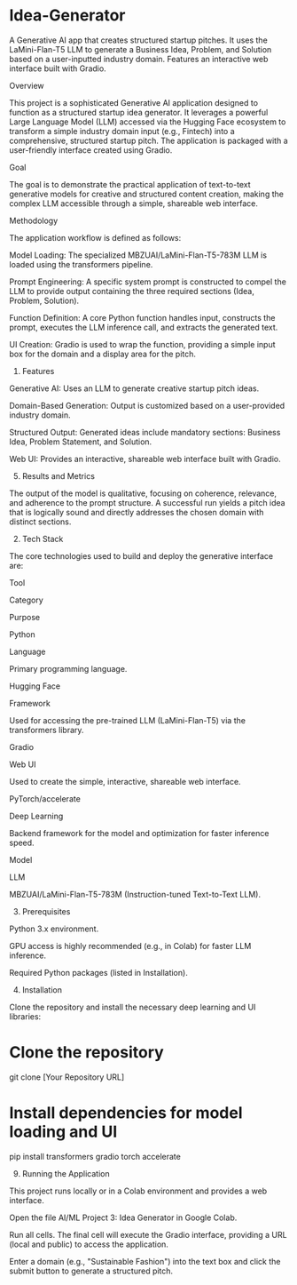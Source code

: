 # Idea-Generator
A Generative AI app that creates structured startup pitches. It uses the LaMini-Flan-T5 LLM to generate a Business Idea, Problem, and Solution based on a user-inputted industry domain. Features an interactive web interface built with Gradio.

Overview

This project is a sophisticated Generative AI application designed to function as a structured startup idea generator. It leverages a powerful Large Language Model (LLM) accessed via the Hugging Face ecosystem to transform a simple industry domain input (e.g., Fintech) into a comprehensive, structured startup pitch. The application is packaged with a user-friendly interface created using Gradio.

Goal

The goal is to demonstrate the practical application of text-to-text generative models for creative and structured content creation, making the complex LLM accessible through a simple, shareable web interface.

Methodology

The application workflow is defined as follows:

Model Loading: The specialized MBZUAI/LaMini-Flan-T5-783M LLM is loaded using the transformers pipeline.

Prompt Engineering: A specific system prompt is constructed to compel the LLM to provide output containing the three required sections (Idea, Problem, Solution).

Function Definition: A core Python function handles input, constructs the prompt, executes the LLM inference call, and extracts the generated text.

UI Creation: Gradio is used to wrap the function, providing a simple input box for the domain and a display area for the pitch.

1. Features

Generative AI: Uses an LLM to generate creative startup pitch ideas.

Domain-Based Generation: Output is customized based on a user-provided industry domain.

Structured Output: Generated ideas include mandatory sections: Business Idea, Problem Statement, and Solution.

Web UI: Provides an interactive, shareable web interface built with Gradio.

5. Results and Metrics

The output of the model is qualitative, focusing on coherence, relevance, and adherence to the prompt structure. A successful run yields a pitch idea that is logically sound and directly addresses the chosen domain with distinct sections.

2. Tech Stack

The core technologies used to build and deploy the generative interface are:

Tool

Category

Purpose

Python

Language

Primary programming language.

Hugging Face

Framework

Used for accessing the pre-trained LLM (LaMini-Flan-T5) via the transformers library.

Gradio

Web UI

Used to create the simple, interactive, shareable web interface.

PyTorch/accelerate

Deep Learning

Backend framework for the model and optimization for faster inference speed.

Model

LLM

MBZUAI/LaMini-Flan-T5-783M (Instruction-tuned Text-to-Text LLM).

3. Prerequisites

Python 3.x environment.

GPU access is highly recommended (e.g., in Colab) for faster LLM inference.

Required Python packages (listed in Installation).

4. Installation

Clone the repository and install the necessary deep learning and UI libraries:

# Clone the repository
git clone [Your Repository URL]

# Install dependencies for model loading and UI
pip install transformers gradio torch accelerate


9. Running the Application

This project runs locally or in a Colab environment and provides a web interface.

Open the file AI/ML Project 3: Idea Generator in Google Colab.

Run all cells. The final cell will execute the Gradio interface, providing a URL (local and public) to access the application.

Enter a domain (e.g., "Sustainable Fashion") into the text box and click the submit button to generate a structured pitch.
